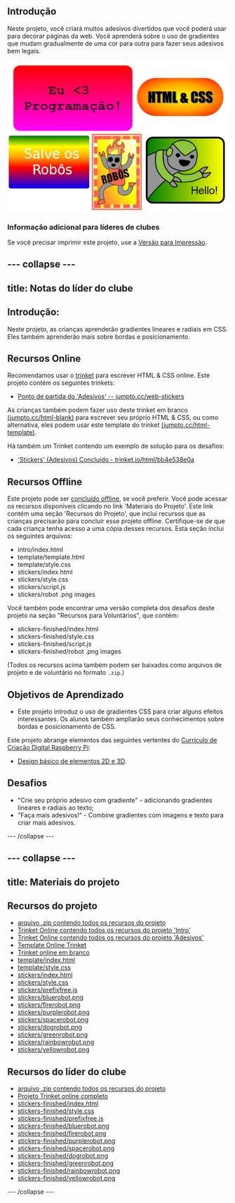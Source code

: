 ## Introdução

Neste projeto, você criará muitos adesivos divertidos que você poderá usar para decorar páginas da web. Você aprenderá sobre o uso de gradientes que mudam gradualmente de uma cor para outra para fazer seus adesivos bem legais.

![captura de tela](images/stickers-finished.png)

### Informação adicional para líderes de clubes

Se você precisar imprimir este projeto, use a [Versão para Impressão](https://projects.raspberrypi.org/en/projects/stickers/print).

## \--- collapse \---

## title: Notas do líder do clube

## Introdução:

Neste projeto, as crianças aprenderão gradientes lineares e radiais em CSS. Eles também aprenderão mais sobre bordas e posicionamento.

## Recursos Online

Recomendamos usar o [trinket](https://trinket.io/) para escrever HTML & CSS online. Este projeto contém os seguintes trinkets:

* [Ponto de partida do 'Adesivos' -- jumpto.cc/web-stickers](http://jumpto.cc/web-stickers)

As crianças também podem fazer uso deste trinket em branco [(jumpto.cc/html-blank)](http://jumpto.cc/html-blank) para escrever seu próprio HTML & CSS, ou como alternativa, eles podem usar este template do trinket [(jumpto.cc/html-template)](http://jumpto.cc/html-template).

Há também um Trinket contendo um exemplo de solução para os desafios:

* ['Stickers' (Adesivos) Concluído - trinket.io/html/bb4e538e0a](https://trinket.io/html/bb4e538e0a)

## Recursos Offline

Este projeto pode ser [concluído offline](https://www.codeclubprojects.org/en-GB/resources/webdev-working-offline/), se você preferir. Você pode acessar os recursos disponíveis clicando no link 'Materiais do Projeto'. Este link contém uma seção 'Recursos do Projeto', que inclui recursos que as crianças precisarão para concluir esse projeto offline. Certifique-se de que cada criança tenha acesso a uma cópia desses recursos. Esta seção inclui os seguintes arquivos:

* intro/index.html
* template/template.html
* template/style.css
* stickers/index.html
* stickers/style.css
* stickers/script.js
* stickers/robot .png images

Você também pode encontrar uma versão completa dos desafios deste projeto na seção "Recursos para Voluntários", que contém:

* stickers-finished/index.html
* stickers-finished/style.css
* stickers-finished/script.js
* stickers-finished/robot .png images

(Todos os recursos acima também podem ser baixados como arquivos de projeto e de voluntário no formato `.zip`.)

## Objetivos de Aprendizado

* Este projeto introduz o uso de gradientes CSS para criar alguns efeitos interessantes. Os alunos também ampliarão seus conhecimentos sobre bordas e posicionamento de CSS. 

Este projeto abrange elementos das seguintes vertentes do [Currículo de Criação Digital Raspberry Pi](http://rpf.io/curriculum):

* [Design básico de elementos 2D e 3D](https://www.raspberrypi.org/curriculum/design/creator).

## Desafios

* "Crie seu próprio adesivo com gradiente" - adicionando gradientes lineares e radiais ao texto;
* "Faça mais adesivos!" - Combine gradientes com imagens e texto para criar mais adesivos.

\--- /collapse \---

## \--- collapse \---

## title: Materiais do projeto

## Recursos do projeto

* [arquivo .zip contendo todos os recursos do projeto](http://rpf.io/p/en/stickers-go)
* [Trinket Online contendo todos os recursos do projeto 'Intro'](http://jumpto.cc/web-intro)
* [Trinket Online contendo todos os recursos do projeto 'Adesivos'](http://jumpto.cc/web-stickers)
* [Template Online Trinket](http://jumpto.cc/trinket-template)
* [Trinket online em branco](http://jumpto.cc/trinket-blank)
* [template/index.html](resources/template-index.html)
* [template/style.css](resources/template-style.css)
* [stickers/index.html](resources/stickers-index.html)
* [stickers/style.css](resources/stickers-style.css)
* [stickers/prefixfree.js](resources/stickers-prefixfree.js)
* [stickers/bluerobot.png](resources/stickers-bluerobot.png)
* [stickers/firerobot.png](resources/stickers-firerobot.png)
* [stickers/purplerobot.png](resources/stickers-purplerobot.png)
* [stickers/spacerobot.png](resources/stickers-spacerobot.png)
* [stickers/dogrobot.png](resources/stickers-dogrobot.png)
* [stickers/greenrobot.png](resources/stickers-greenrobot.png)
* [stickers/rainbowrobot.png](resources/stickers-rainbowrobot.png)
* [stickers/yellowrobot.png](resources/stickers-yellowrobot.png)

## Recursos do líder do clube

* [arquivo .zip contendo todos os recursos do projeto](http://rpf.io/p/en/stickers-go)
* [Projeto Trinket online completo](https://trinket.io/html/bb4e538e0a)
* [stickers-finished/index.html](resources/stickers-finished-index.html)
* [stickers-finished/style.css](resources/stickers-finished-style.css)
* [stickers-finished/prefixfree.js](resources/stickers-finished-prefixfree.js)
* [stickers-finished/bluerobot.png](resources/stickers-finished-bluerobot.png)
* [stickers-finished/firerobot.png](resources/stickers-finished-firerobot.png)
* [stickers-finished/purplerobot.png](resources/stickers-finished-purplerobot.png)
* [stickers-finished/spacerobot.png](resources/stickers-finished-spacerobot.png)
* [stickers-finished/dogrobot.png](resources/stickers-finished-dogrobot.png)
* [stickers-finished/greenrobot.png](resources/stickers-finished-greenrobot.png)
* [stickers-finished/rainbowrobot.png](resources/stickers-finished-rainbowrobot.png)
* [stickers-finished/yellowrobot.png](resources/stickers-finished-yellowrobot.png)

\--- /collapse \---